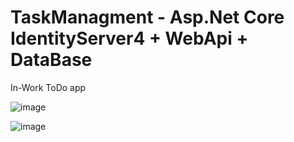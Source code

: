 # TaskManagment - Asp.Net Core IdentityServer4 + WebApi + DataBase

In-Work ToDo app

![image](https://user-images.githubusercontent.com/49447848/169712463-effdf7fa-acd1-4e34-b0d2-ef74e3559682.png)


![image](https://user-images.githubusercontent.com/49447848/169712482-f578f91f-8df4-40d1-a1f8-12296a4d1dcb.png)
